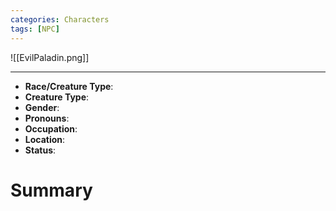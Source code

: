```yaml
---
categories: Characters
tags: [NPC]
---
```

![[EvilPaladin.png]]

---

- **Race/Creature Type**: 
- **Creature Type**:
- **Gender**:
- **Pronouns**:  
- **Occupation**: 
- **Location**: 
- **Status**:

# Summary

